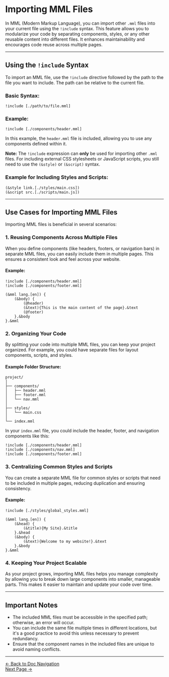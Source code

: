 # Importing MML Files

In MML (Modern Markup Language), you can import other `.mml` files into your current file using the `!include` syntax. This feature allows you to modularize your code by separating components, styles, or any other reusable content into different files. It enhances maintainability and encourages code reuse across multiple pages.

---

## Using the `!include` Syntax

To import an MML file, use the `!include` directive followed by the path to the file you want to include. The path can be relative to the current file.

### Basic Syntax:

```mml
!include [./path/to/file.mml]
```

### Example:

```mml
!include [./components/header.mml]
```

In this example, the `header.mml` file is included, allowing you to use any components defined within it.

**Note:** The `!include` expression can **only** be used for importing other `.mml` files. For including external CSS stylesheets or JavaScript scripts, you still need to use the `(&style)` or `(&script)` syntax.

### Example for Including Styles and Scripts:

```mml
(&style link.[./styles/main.css])
(&script src.[./scripts/main.js])
```

---

## Use Cases for Importing MML Files

Importing MML files is beneficial in several scenarios:

### 1. Reusing Components Across Multiple Files

When you define components (like headers, footers, or navigation bars) in separate MML files, you can easily include them in multiple pages. This ensures a consistent look and feel across your website.

#### Example:

```mml
!include [./components/header.mml]
!include [./components/footer.mml]

(&mml lang.[en]) {
    (&body) {
        (@header)
        (&text){This is the main content of the page}.&text
        (@footer)
    }.&body
}.&mml
```

### 2. Organizing Your Code

By splitting your code into multiple MML files, you can keep your project organized. For example, you could have separate files for layout components, scripts, and styles.

#### Example Folder Structure:

```
project/
│
├── components/
│   ├── header.mml
│   ├── footer.mml
│   └── nav.mml
│
├── styles/
│   └── main.css
│
└── index.mml
```

In your `index.mml` file, you could include the header, footer, and navigation components like this:

```mml
!include [./components/header.mml]
!include [./components/nav.mml]
!include [./components/footer.mml]
```

### 3. Centralizing Common Styles and Scripts

You can create a separate MML file for common styles or scripts that need to be included in multiple pages, reducing duplication and ensuring consistency.

#### Example:

```mml
!include [./styles/global_styles.mml]

(&mml lang.[en]) {
    (&head) {
        (&title){My Site}.&title
    }.&head
    (&body) {
        (&text){Welcome to my website!}.&text
    }.&body
}.&mml
```

### 4. Keeping Your Project Scalable

As your project grows, importing MML files helps you manage complexity by allowing you to break down large components into smaller, manageable parts. This makes it easier to maintain and update your code over time.

---

## Important Notes

- The included MML files must be accessible in the specified path; otherwise, an error will occur.
- You can include the same file multiple times in different locations, but it's a good practice to avoid this unless necessary to prevent redundancy.
- Ensure that the component names in the included files are unique to avoid naming conflicts.

---

[<- Back to Doc Navigation](./doc_nav.md)
<br>
[Next Page ->](./doc_nesting_mml_files.md)